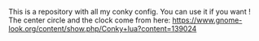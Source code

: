This is a repository with all my conky config. You can use it if you want !
The center circle and the clock come from here:
https://www.gnome-look.org/content/show.php/Conky+lua?content=139024

